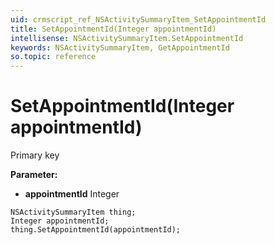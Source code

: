 ```yaml
---
uid: crmscript_ref_NSActivitySummaryItem_SetAppointmentId
title: SetAppointmentId(Integer appointmentId)
intellisense: NSActivitySummaryItem.SetAppointmentId
keywords: NSActivitySummaryItem, GetAppointmentId
so.topic: reference
---
```


# SetAppointmentId(Integer appointmentId)

Primary key

**Parameter:** 
* **appointmentId** Integer

```crmscript
NSActivitySummaryItem thing;
Integer appointmentId;
thing.SetAppointmentId(appointmentId);
```

